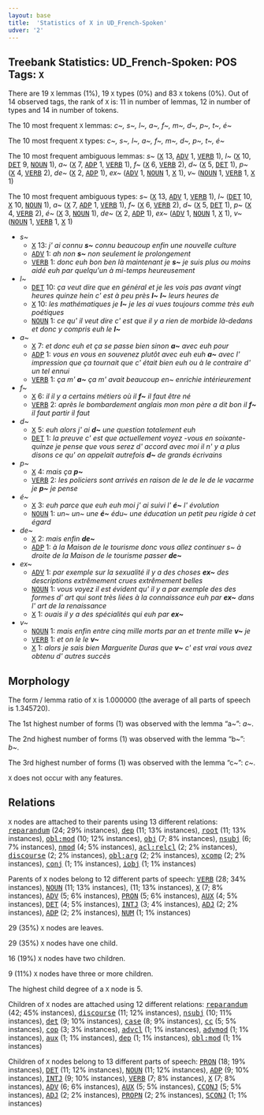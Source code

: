 ```yaml
---
layout: base
title:  'Statistics of X in UD_French-Spoken'
udver: '2'
---
```


## Treebank Statistics: UD_French-Spoken: POS Tags: `X`

There are 19 `X` lemmas (1%), 19 `X` types (0%) and 83 `X` tokens (0%).
Out of 14 observed tags, the rank of `X` is: 11 in number of lemmas, 12 in number of types and 14 in number of tokens.

The 10 most frequent `X` lemmas: <em>c~, s~, l~, a~, f~, m~, d~, p~, t~, é~</em>

The 10 most frequent `X` types:  <em>c~, s~, l~, a~, f~, m~, d~, p~, t~, é~</em>

The 10 most frequent ambiguous lemmas: <em>s~</em> (<tt><a href="fr_spoken-pos-X.html">X</a></tt> 13, <tt><a href="fr_spoken-pos-ADV.html">ADV</a></tt> 1, <tt><a href="fr_spoken-pos-VERB.html">VERB</a></tt> 1), <em>l~</em> (<tt><a href="fr_spoken-pos-X.html">X</a></tt> 10, <tt><a href="fr_spoken-pos-DET.html">DET</a></tt> 9, <tt><a href="fr_spoken-pos-NOUN.html">NOUN</a></tt> 1), <em>a~</em> (<tt><a href="fr_spoken-pos-X.html">X</a></tt> 7, <tt><a href="fr_spoken-pos-ADP.html">ADP</a></tt> 1, <tt><a href="fr_spoken-pos-VERB.html">VERB</a></tt> 1), <em>f~</em> (<tt><a href="fr_spoken-pos-X.html">X</a></tt> 6, <tt><a href="fr_spoken-pos-VERB.html">VERB</a></tt> 2), <em>d~</em> (<tt><a href="fr_spoken-pos-X.html">X</a></tt> 5, <tt><a href="fr_spoken-pos-DET.html">DET</a></tt> 1), <em>p~</em> (<tt><a href="fr_spoken-pos-X.html">X</a></tt> 4, <tt><a href="fr_spoken-pos-VERB.html">VERB</a></tt> 2), <em>de~</em> (<tt><a href="fr_spoken-pos-X.html">X</a></tt> 2, <tt><a href="fr_spoken-pos-ADP.html">ADP</a></tt> 1), <em>ex~</em> (<tt><a href="fr_spoken-pos-ADV.html">ADV</a></tt> 1, <tt><a href="fr_spoken-pos-NOUN.html">NOUN</a></tt> 1, <tt><a href="fr_spoken-pos-X.html">X</a></tt> 1), <em>v~</em> (<tt><a href="fr_spoken-pos-NOUN.html">NOUN</a></tt> 1, <tt><a href="fr_spoken-pos-VERB.html">VERB</a></tt> 1, <tt><a href="fr_spoken-pos-X.html">X</a></tt> 1)

The 10 most frequent ambiguous types:  <em>s~</em> (<tt><a href="fr_spoken-pos-X.html">X</a></tt> 13, <tt><a href="fr_spoken-pos-ADV.html">ADV</a></tt> 1, <tt><a href="fr_spoken-pos-VERB.html">VERB</a></tt> 1), <em>l~</em> (<tt><a href="fr_spoken-pos-DET.html">DET</a></tt> 10, <tt><a href="fr_spoken-pos-X.html">X</a></tt> 10, <tt><a href="fr_spoken-pos-NOUN.html">NOUN</a></tt> 1), <em>a~</em> (<tt><a href="fr_spoken-pos-X.html">X</a></tt> 7, <tt><a href="fr_spoken-pos-ADP.html">ADP</a></tt> 1, <tt><a href="fr_spoken-pos-VERB.html">VERB</a></tt> 1), <em>f~</em> (<tt><a href="fr_spoken-pos-X.html">X</a></tt> 6, <tt><a href="fr_spoken-pos-VERB.html">VERB</a></tt> 2), <em>d~</em> (<tt><a href="fr_spoken-pos-X.html">X</a></tt> 5, <tt><a href="fr_spoken-pos-DET.html">DET</a></tt> 1), <em>p~</em> (<tt><a href="fr_spoken-pos-X.html">X</a></tt> 4, <tt><a href="fr_spoken-pos-VERB.html">VERB</a></tt> 2), <em>é~</em> (<tt><a href="fr_spoken-pos-X.html">X</a></tt> 3, <tt><a href="fr_spoken-pos-NOUN.html">NOUN</a></tt> 1), <em>de~</em> (<tt><a href="fr_spoken-pos-X.html">X</a></tt> 2, <tt><a href="fr_spoken-pos-ADP.html">ADP</a></tt> 1), <em>ex~</em> (<tt><a href="fr_spoken-pos-ADV.html">ADV</a></tt> 1, <tt><a href="fr_spoken-pos-NOUN.html">NOUN</a></tt> 1, <tt><a href="fr_spoken-pos-X.html">X</a></tt> 1), <em>v~</em> (<tt><a href="fr_spoken-pos-NOUN.html">NOUN</a></tt> 1, <tt><a href="fr_spoken-pos-VERB.html">VERB</a></tt> 1, <tt><a href="fr_spoken-pos-X.html">X</a></tt> 1)


* <em>s~</em>
  * <tt><a href="fr_spoken-pos-X.html">X</a></tt> 13: <em>j' ai connu <b>s~</b> connu beaucoup enfin une nouvelle culture</em>
  * <tt><a href="fr_spoken-pos-ADV.html">ADV</a></tt> 1: <em>ah non <b>s~</b> non seulement le prolongement</em>
  * <tt><a href="fr_spoken-pos-VERB.html">VERB</a></tt> 1: <em>donc euh bon ben là maintenant je <b>s~</b> je suis plus ou moins aidé euh par quelqu'un à mi-temps heureusement</em>
* <em>l~</em>
  * <tt><a href="fr_spoken-pos-DET.html">DET</a></tt> 10: <em>ça veut dire que en général et je les vois pas avant vingt heures quinze hein c' est à peu près <b>l~</b> <b>l~</b> leurs heures de</em>
  * <tt><a href="fr_spoken-pos-X.html">X</a></tt> 10: <em>les mathématiques je <b>l~</b> je les ai vues toujours comme très euh poétiques</em>
  * <tt><a href="fr_spoken-pos-NOUN.html">NOUN</a></tt> 1: <em>ce qu' il veut dire c' est que il y a rien de morbide là-dedans et donc y compris euh le <b>l~</b></em>
* <em>a~</em>
  * <tt><a href="fr_spoken-pos-X.html">X</a></tt> 7: <em>et donc euh et ça se passe bien sinon <b>a~</b> avec euh pour</em>
  * <tt><a href="fr_spoken-pos-ADP.html">ADP</a></tt> 1: <em>vous en vous en souvenez plutôt avec euh euh <b>a~</b> avec l' impression que ça tournait que c' était bien euh ou à le contraire d' un tel ennui</em>
  * <tt><a href="fr_spoken-pos-VERB.html">VERB</a></tt> 1: <em>ça m' <b>a~</b> ça m' avait beaucoup en~ enrichie intérieurement</em>
* <em>f~</em>
  * <tt><a href="fr_spoken-pos-X.html">X</a></tt> 6: <em>il il y a certains métiers où il <b>f~</b> il faut être né</em>
  * <tt><a href="fr_spoken-pos-VERB.html">VERB</a></tt> 2: <em>après le bombardement anglais mon mon père a dit bon il <b>f~</b> il faut partir il faut</em>
* <em>d~</em>
  * <tt><a href="fr_spoken-pos-X.html">X</a></tt> 5: <em>euh alors j' ai <b>d~</b> une question totalement euh</em>
  * <tt><a href="fr_spoken-pos-DET.html">DET</a></tt> 1: <em>la preuve c' est que actuellement voyez -vous en soixante-quinze je pense que vous serez d' accord avec moi il n' y a plus disons ce qu' on appelait autrefois <b>d~</b> de grands écrivains</em>
* <em>p~</em>
  * <tt><a href="fr_spoken-pos-X.html">X</a></tt> 4: <em>mais ça <b>p~</b></em>
  * <tt><a href="fr_spoken-pos-VERB.html">VERB</a></tt> 2: <em>les policiers sont arrivés en raison de le de le de le vacarme je <b>p~</b> je pense</em>
* <em>é~</em>
  * <tt><a href="fr_spoken-pos-X.html">X</a></tt> 3: <em>euh parce que euh euh moi j' ai suivi l' <b>é~</b> l' évolution</em>
  * <tt><a href="fr_spoken-pos-NOUN.html">NOUN</a></tt> 1: <em>un~ un~ une <b>é~</b> édu~ une éducation un petit peu rigide à cet égard</em>
* <em>de~</em>
  * <tt><a href="fr_spoken-pos-X.html">X</a></tt> 2: <em>mais enfin <b>de~</b></em>
  * <tt><a href="fr_spoken-pos-ADP.html">ADP</a></tt> 1: <em>à la Maison de le tourisme donc vous allez continuer s~ à droite de la Maison de le tourisme passer <b>de~</b></em>
* <em>ex~</em>
  * <tt><a href="fr_spoken-pos-ADV.html">ADV</a></tt> 1: <em>par exemple sur la sexualité il y a des choses <b>ex~</b> des descriptions extrêmement crues extrêmement belles</em>
  * <tt><a href="fr_spoken-pos-NOUN.html">NOUN</a></tt> 1: <em>vous voyez il est évident qu' il y a par exemple des des formes d' art qui sont très liées à la connaissance euh par <b>ex~</b> dans l' art de la renaissance</em>
  * <tt><a href="fr_spoken-pos-X.html">X</a></tt> 1: <em>ouais il y a des spécialités qui euh par <b>ex~</b></em>
* <em>v~</em>
  * <tt><a href="fr_spoken-pos-NOUN.html">NOUN</a></tt> 1: <em>mais enfin entre cinq mille morts par an et trente mille <b>v~</b> je</em>
  * <tt><a href="fr_spoken-pos-VERB.html">VERB</a></tt> 1: <em>et on le le <b>v~</b></em>
  * <tt><a href="fr_spoken-pos-X.html">X</a></tt> 1: <em>alors je sais bien Marguerite Duras que <b>v~</b> c' est vrai vous avez obtenu d' autres succès</em>

## Morphology

The form / lemma ratio of `X` is 1.000000 (the average of all parts of speech is 1.345720).

The 1st highest number of forms (1) was observed with the lemma “a~”: <em>a~</em>.

The 2nd highest number of forms (1) was observed with the lemma “b~”: <em>b~</em>.

The 3rd highest number of forms (1) was observed with the lemma “c~”: <em>c~</em>.

`X` does not occur with any features.


## Relations

`X` nodes are attached to their parents using 13 different relations: <tt><a href="fr_spoken-dep-reparandum.html">reparandum</a></tt> (24; 29% instances), <tt><a href="fr_spoken-dep-dep.html">dep</a></tt> (11; 13% instances), <tt><a href="fr_spoken-dep-root.html">root</a></tt> (11; 13% instances), <tt><a href="fr_spoken-dep-obl-mod.html">obl:mod</a></tt> (10; 12% instances), <tt><a href="fr_spoken-dep-obj.html">obj</a></tt> (7; 8% instances), <tt><a href="fr_spoken-dep-nsubj.html">nsubj</a></tt> (6; 7% instances), <tt><a href="fr_spoken-dep-nmod.html">nmod</a></tt> (4; 5% instances), <tt><a href="fr_spoken-dep-acl-relcl.html">acl:relcl</a></tt> (2; 2% instances), <tt><a href="fr_spoken-dep-discourse.html">discourse</a></tt> (2; 2% instances), <tt><a href="fr_spoken-dep-obl-arg.html">obl:arg</a></tt> (2; 2% instances), <tt><a href="fr_spoken-dep-xcomp.html">xcomp</a></tt> (2; 2% instances), <tt><a href="fr_spoken-dep-conj.html">conj</a></tt> (1; 1% instances), <tt><a href="fr_spoken-dep-iobj.html">iobj</a></tt> (1; 1% instances)

Parents of `X` nodes belong to 12 different parts of speech: <tt><a href="fr_spoken-pos-VERB.html">VERB</a></tt> (28; 34% instances), <tt><a href="fr_spoken-pos-NOUN.html">NOUN</a></tt> (11; 13% instances),  (11; 13% instances), <tt><a href="fr_spoken-pos-X.html">X</a></tt> (7; 8% instances), <tt><a href="fr_spoken-pos-ADV.html">ADV</a></tt> (5; 6% instances), <tt><a href="fr_spoken-pos-PRON.html">PRON</a></tt> (5; 6% instances), <tt><a href="fr_spoken-pos-AUX.html">AUX</a></tt> (4; 5% instances), <tt><a href="fr_spoken-pos-DET.html">DET</a></tt> (4; 5% instances), <tt><a href="fr_spoken-pos-INTJ.html">INTJ</a></tt> (3; 4% instances), <tt><a href="fr_spoken-pos-ADJ.html">ADJ</a></tt> (2; 2% instances), <tt><a href="fr_spoken-pos-ADP.html">ADP</a></tt> (2; 2% instances), <tt><a href="fr_spoken-pos-NUM.html">NUM</a></tt> (1; 1% instances)

29 (35%) `X` nodes are leaves.

29 (35%) `X` nodes have one child.

16 (19%) `X` nodes have two children.

9 (11%) `X` nodes have three or more children.

The highest child degree of a `X` node is 5.

Children of `X` nodes are attached using 12 different relations: <tt><a href="fr_spoken-dep-reparandum.html">reparandum</a></tt> (42; 45% instances), <tt><a href="fr_spoken-dep-discourse.html">discourse</a></tt> (11; 12% instances), <tt><a href="fr_spoken-dep-nsubj.html">nsubj</a></tt> (10; 11% instances), <tt><a href="fr_spoken-dep-det.html">det</a></tt> (9; 10% instances), <tt><a href="fr_spoken-dep-case.html">case</a></tt> (8; 9% instances), <tt><a href="fr_spoken-dep-cc.html">cc</a></tt> (5; 5% instances), <tt><a href="fr_spoken-dep-cop.html">cop</a></tt> (3; 3% instances), <tt><a href="fr_spoken-dep-advcl.html">advcl</a></tt> (1; 1% instances), <tt><a href="fr_spoken-dep-advmod.html">advmod</a></tt> (1; 1% instances), <tt><a href="fr_spoken-dep-aux.html">aux</a></tt> (1; 1% instances), <tt><a href="fr_spoken-dep-dep.html">dep</a></tt> (1; 1% instances), <tt><a href="fr_spoken-dep-obl-mod.html">obl:mod</a></tt> (1; 1% instances)

Children of `X` nodes belong to 13 different parts of speech: <tt><a href="fr_spoken-pos-PRON.html">PRON</a></tt> (18; 19% instances), <tt><a href="fr_spoken-pos-DET.html">DET</a></tt> (11; 12% instances), <tt><a href="fr_spoken-pos-NOUN.html">NOUN</a></tt> (11; 12% instances), <tt><a href="fr_spoken-pos-ADP.html">ADP</a></tt> (9; 10% instances), <tt><a href="fr_spoken-pos-INTJ.html">INTJ</a></tt> (9; 10% instances), <tt><a href="fr_spoken-pos-VERB.html">VERB</a></tt> (7; 8% instances), <tt><a href="fr_spoken-pos-X.html">X</a></tt> (7; 8% instances), <tt><a href="fr_spoken-pos-ADV.html">ADV</a></tt> (6; 6% instances), <tt><a href="fr_spoken-pos-AUX.html">AUX</a></tt> (5; 5% instances), <tt><a href="fr_spoken-pos-CCONJ.html">CCONJ</a></tt> (5; 5% instances), <tt><a href="fr_spoken-pos-ADJ.html">ADJ</a></tt> (2; 2% instances), <tt><a href="fr_spoken-pos-PROPN.html">PROPN</a></tt> (2; 2% instances), <tt><a href="fr_spoken-pos-SCONJ.html">SCONJ</a></tt> (1; 1% instances)

